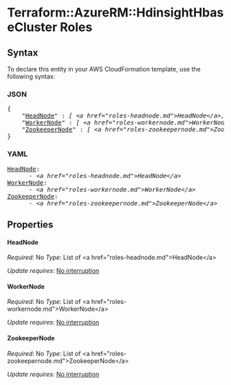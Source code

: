# Terraform::AzureRM::HdinsightHbaseCluster Roles

## Syntax

To declare this entity in your AWS CloudFormation template, use the following syntax:

### JSON

<pre>
{
    "<a href="#headnode" title="HeadNode">HeadNode</a>" : <i>[ &lt;a href=&#34;roles-headnode.md&#34;&gt;HeadNode&lt;/a&gt;, ... ]</i>,
    "<a href="#workernode" title="WorkerNode">WorkerNode</a>" : <i>[ &lt;a href=&#34;roles-workernode.md&#34;&gt;WorkerNode&lt;/a&gt;, ... ]</i>,
    "<a href="#zookeepernode" title="ZookeeperNode">ZookeeperNode</a>" : <i>[ &lt;a href=&#34;roles-zookeepernode.md&#34;&gt;ZookeeperNode&lt;/a&gt;, ... ]</i>
}
</pre>

### YAML

<pre>
<a href="#headnode" title="HeadNode">HeadNode</a>: <i>
      - &lt;a href=&#34;roles-headnode.md&#34;&gt;HeadNode&lt;/a&gt;</i>
<a href="#workernode" title="WorkerNode">WorkerNode</a>: <i>
      - &lt;a href=&#34;roles-workernode.md&#34;&gt;WorkerNode&lt;/a&gt;</i>
<a href="#zookeepernode" title="ZookeeperNode">ZookeeperNode</a>: <i>
      - &lt;a href=&#34;roles-zookeepernode.md&#34;&gt;ZookeeperNode&lt;/a&gt;</i>
</pre>

## Properties

#### HeadNode

_Required_: No
_Type_: List of &lt;a href=&#34;roles-headnode.md&#34;&gt;HeadNode&lt;/a&gt;

_Update requires_: [No interruption](https://docs.aws.amazon.com/AWSCloudFormation/latest/UserGuide/using-cfn-updating-stacks-update-behaviors.html#update-no-interrupt)

#### WorkerNode

_Required_: No
_Type_: List of &lt;a href=&#34;roles-workernode.md&#34;&gt;WorkerNode&lt;/a&gt;

_Update requires_: [No interruption](https://docs.aws.amazon.com/AWSCloudFormation/latest/UserGuide/using-cfn-updating-stacks-update-behaviors.html#update-no-interrupt)

#### ZookeeperNode

_Required_: No
_Type_: List of &lt;a href=&#34;roles-zookeepernode.md&#34;&gt;ZookeeperNode&lt;/a&gt;

_Update requires_: [No interruption](https://docs.aws.amazon.com/AWSCloudFormation/latest/UserGuide/using-cfn-updating-stacks-update-behaviors.html#update-no-interrupt)

